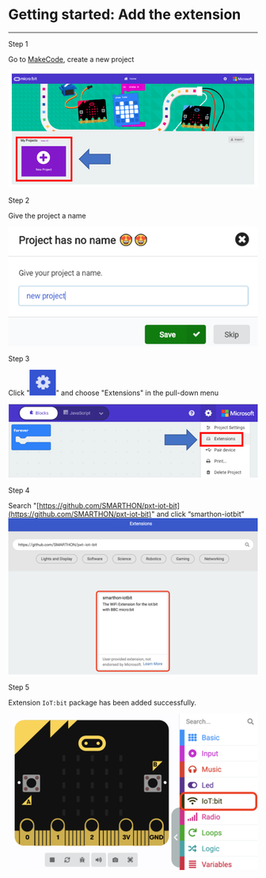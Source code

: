 # Getting started: Add the extension

<HR>

<span id="subtitle">Step 1</span><BR><P>
Go to [MakeCode](https://makecode.microbit.org), create a new project<BR><P>
![auto_fit](images/Getstart/getstart01.png)<P>
<span id="subtitle">Step 2</span><BR><P>
Give the project a name<BR><P>
![auto_fit](images/Getstart/getstart02.png)<P>
<span id="subtitle">Step 3</span><BR><P>
Click "![icon](images/Getstart/icon_more.png)" and choose "Extensions" in the pull-down menu<BR><P>
![auto_fit](images/Getstart/getstart03.png)<BR><P>
<span id="subtitle">Step 4</span><BR><P>
Search "[https://github.com/SMARTHON/pxt-iot-bit](https://github.com/SMARTHON/pxt-iot-bit)" and click “smarthon-iotbit”
![auto_fit](images/Getstart/getstart04.png)<P>
<span id="subtitle">Step 5</span><BR><P>
Extension `IoT:bit` package has been added successfully.<BR><P>
![auto_fit](images/Getstart/getstart05.png)<P>
